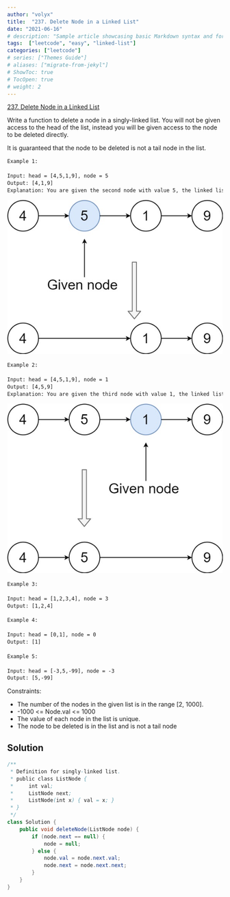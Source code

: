 ```yaml
---
author: "volyx"
title:  "237. Delete Node in a Linked List"
date: "2021-06-16"
# description: "Sample article showcasing basic Markdown syntax and formatting for HTML elements."
tags:  ["leetcode", "easy", "linked-list"]
categories: ["leetcode"]
# series: ["Themes Guide"]
# aliases: ["migrate-from-jekyl"]
# ShowToc: true
# TocOpen: true
# weight: 2
---
```


[237. Delete Node in a Linked List](https://leetcode.com/problems/delete-node-in-a-linked-list/)

Write a function to delete a node in a singly-linked list. You will not be given access to the head of the list, instead you will be given access to the node to be deleted directly.

It is guaranteed that the node to be deleted is not a tail node in the list.

```txt
Example 1:

Input: head = [4,5,1,9], node = 5
Output: [4,1,9]
Explanation: You are given the second node with value 5, the linked list should become 4 -> 1 -> 9 after calling your function.
```

![ex1](/images/2021-06-16-ex1.jpg)

```txt
Example 2:

Input: head = [4,5,1,9], node = 1
Output: [4,5,9]
Explanation: You are given the third node with value 1, the linked list should become 4 -> 5 -> 9 after calling your function.
```

![ex2](/images/2021-06-16-ex2.jpg)

```txt
Example 3:

Input: head = [1,2,3,4], node = 3
Output: [1,2,4]

Example 4:

Input: head = [0,1], node = 0
Output: [1]

Example 5:

Input: head = [-3,5,-99], node = -3
Output: [5,-99]
```

Constraints:

- The number of the nodes in the given list is in the range [2, 1000].
- -1000 <= Node.val <= 1000
- The value of each node in the list is unique.
- The node to be deleted is in the list and is not a tail node

## Solution

```java
/**
 * Definition for singly-linked list.
 * public class ListNode {
 *     int val;
 *     ListNode next;
 *     ListNode(int x) { val = x; }
 * }
 */
class Solution {
    public void deleteNode(ListNode node) {
        if (node.next == null) {
            node = null;
        } else {
            node.val = node.next.val;
            node.next = node.next.next;
        }
    }
}
```
